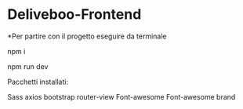 # Deliveboo-Frontend

*Per partire con il progetto
  eseguire da terminale

  npm i

  npm run dev


  Pacchetti installati:

  Sass
  axios
  bootstrap
  router-view
  Font-awesome
  Font-awesome brand